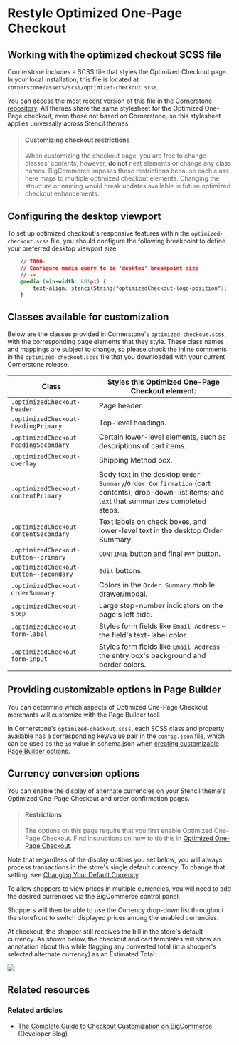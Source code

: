 # Restyle Optimized One-Page Checkout

 

## Working with the optimized checkout SCSS file

Cornerstone includes a SCSS file that styles the Optimized Checkout page. In your local installation, this file is located at <span class="fn">`cornerstone/assets/scss/optimized-checkout.scss`</span>.

You can access the most recent version of this file in the [Cornerstone repository](https://github.com/bigcommerce/cornerstone/blob/master/assets/scss/optimized-checkout.scss). All themes share the same stylesheet for the Optimized One-Page checkout, even those not based on Cornerstone, so this stylesheet applies universally across Stencil themes.


<!-- theme: danger -->
> #### Customizing checkout restrictions
> When customizing the checkout page, you are free to change classes' contents; however, **do not** nest elements or change any class names. BigCommerce imposes these restrictions because each class here maps to multiple optimized checkout elements. Changing the structure or naming would break updates available in future optimized checkout enhancements.



## Configuring the desktop viewport

To set up optimized checkout's responsive features within the `optimized-checkout.scss` file, you should configure the following breakpoint to define your preferred desktop viewport size:


```css
    // TODO:
    // Configure media query to be 'desktop' breakpoint size
    // --
    @media (min-width: 801px) {
        text-align: stencilString("optimizedCheckout-logo-position");
    }
```

## Classes available for customization

Below are the classes provided in Cornerstone's `optimized-checkout.scss`, with the corresponding page elements that they style.  These class names and mappings are subject to change, so please check the inline comments in the `optimized-checkout.scss` file that you downloaded with your current Cornerstone release.


| **Class** | **Styles this Optimized One-Page Checkout element:** |
|-|-|
| `.optimizedCheckout-header` | Page header. |
| `.optimizedCheckout-headingPrimary` | Top-level headings. |
| `.optimizedCheckout-headingSecondary` | Certain lower-level elements, such as descriptions of cart items. |
| `.optimizedCheckout-overlay` | Shipping Method box. |
| `.optimizedCheckout-contentPrimary` | Body text in the desktop `Order Summary`/`Order Confirmation` (cart contents); drop-down-list items; and text that summarizes completed steps. |
| `.optimizedCheckout-contentSecondary` | Text labels on check boxes, and lower-level text in the desktop Order Summary. |
| `.optimizedCheckout-button--primary` | `CONTINUE` button and final `PAY` button. |
| `.optimizedCheckout-button--secondary` | `Edit` buttons.
| `.optimizedCheckout-orderSummary` | Colors in the `Order Summary` mobile drawer/modal.
| `.optimizedCheckout-step` | Large step-number indicators on the page's left side. |
| `.optimizedCheckout-form-label` | Styles form fields like `Email Address` – the field's text-label color. |
| `.optimizedCheckout-form-input` | Styles form fields like `Email Address` – the entry box's background and border colors. |

## Providing customizable options in Page Builder


You can determine which aspects of Optimized One-Page Checkout merchants will customize with the Page Builder tool.


In Cornerstone's `optimized-checkout.scss`, each SCSS class and property available has a corresponding key/value pair in the `config.json` file, which can be used as the `id` value in schema.json when [creating customizable Page Builder options](https://github.com/bigcommerce/cornerstone/blob/master/schema.json).



<a id="optimized_currency"></a>

## Currency conversion options

You can enable the display of alternate currencies on your Stencil theme's Optimized One-Page Checkout and order confirmation pages.

<!-- theme: warning -->
> #### Restrictions
> The options on this page require that you first enable Optimized One-Page Checkout. Find instructions on how to do this in [Optimized One-Page Checkout](https://support.bigcommerce.com/s/article/Optimized-Single-Page-Checkout).



Note that regardless of the display options you set below, you will always process transactions in the store's single default currency. To change that setting, see [Changing Your Default Currency](https://support.bigcommerce.com/s/article/Managing-Currencies#default).

To allow shoppers to view prices in multiple currencies, you will need to add the desired currencies via the BigCommerce control panel.

Shoppers will then be able to use the Currency drop-down list throughout the storefront to switch displayed prices among the enabled currencies.

At checkout, the shopper still receives the bill in the store's default currency. As shown below, the checkout and cart templates will show an annotation about this while flagging any converted total (in a shopper's selected alternate currency) as an Estimated Total:

<!--
    title:
    data: //s3.amazonaws.com/user-content.stoplight.io/6116/1562870949093
-->

![](//s3.amazonaws.com/user-content.stoplight.io/6116/1562870949093 "")

## Related resources

### Related articles
* [The Complete Guide to Checkout Customization on BigCommerce](https://medium.com/bigcommerce-developer-blog/the-complete-guide-to-checkout-customization-on-bigcommerce-6b566bc36fa9) (Developer Blog)

